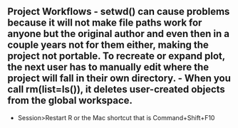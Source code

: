 Project Workflows - setwd() can cause problems because it will not make file paths work for anyone but the original author and even then in a couple years not for them either, making the project not portable. To recreate or expand plot, the next user has to manually edit where the project will fall in their own directory. - When you call rm(list=ls()), it deletes user-created objects from the global workspace.
- 
- Session>Restart R or the Mac shortcut that is Command+Shift+F10